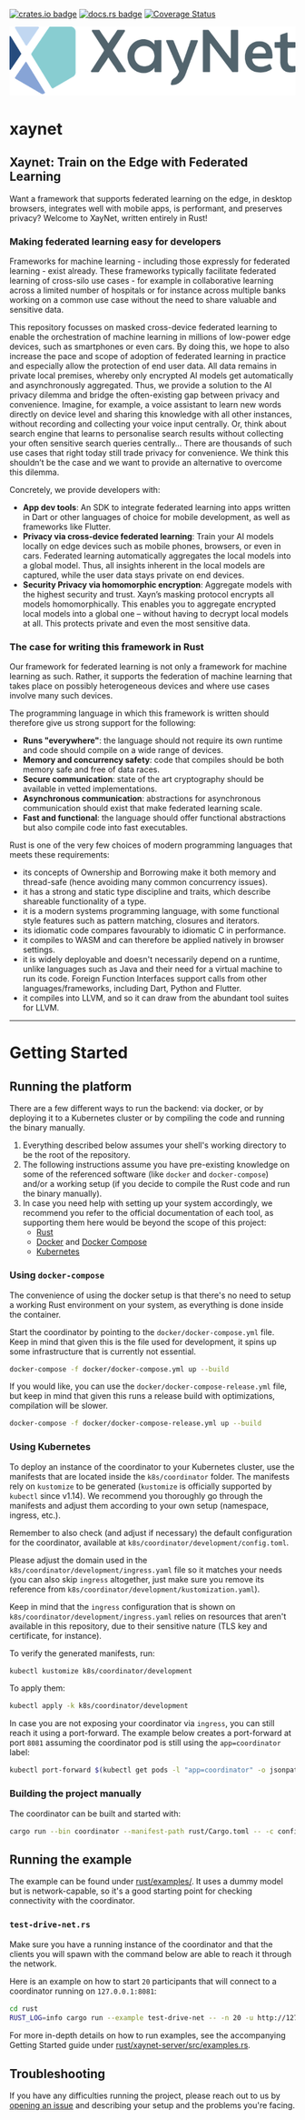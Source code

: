 [![crates.io badge](https://img.shields.io/crates/v/xaynet.svg)](https://crates.io/crates/xaynet) [![docs.rs badge](https://docs.rs/xaynet/badge.svg)](https://docs.rs/xaynet) [![Coverage Status](https://codecov.io/gh/xaynetwork/xaynet/branch/master/graph/badge.svg)](https://codecov.io/gh/xaynetwork/xaynet)

![Xaynet banner](./assets/xaynet_banner.png)

# xaynet

## Xaynet: Train on the Edge with Federated Learning

Want a framework that supports federated learning on the edge, in
desktop browsers, integrates well with mobile apps, is performant, and
preserves privacy? Welcome to XayNet, written entirely in Rust!

### Making federated learning easy for developers

Frameworks for machine learning - including those expressly for
federated learning - exist already. These frameworks typically
facilitate federated learning of cross-silo use cases - for example in
collaborative learning across a limited number of hospitals or for
instance across multiple banks working on a common use case without
the need to share valuable and sensitive data.

This repository focusses on masked cross-device federated learning to
enable the orchestration of machine learning in millions of low-power
edge devices, such as smartphones or even cars. By doing this, we hope
to also increase the pace and scope of adoption of federated learning
in practice and especially allow the protection of end user data. All
data remains in private local premises, whereby only encrypted AI
models get automatically and asynchronously aggregated. Thus, we
provide a solution to the AI privacy dilemma and bridge the
often-existing gap between privacy and convenience. Imagine, for
example, a voice assistant to learn new words directly on device level
and sharing this knowledge with all other instances, without recording
and collecting your voice input centrally. Or, think about search
engine that learns to personalise search results without collecting
your often sensitive search queries centrally… There are thousands of
such use cases that right today still trade privacy for
convenience. We think this shouldn’t be the case and we want to
provide an alternative to overcome this dilemma.

Concretely, we provide developers with:

- **App dev tools**: An SDK to integrate federated learning into
  apps written in Dart or other languages of choice for mobile development,
  as well as frameworks like Flutter.
- **Privacy via cross-device federated learning**: Train your AI
  models locally on edge devices such as mobile phones, browsers,
  or even in cars. Federated learning automatically aggregates the
  local models into a global model. Thus, all insights inherent in
  the local models are captured, while the user data stays
  private on end devices.
- **Security Privacy via homomorphic encryption**: Aggregate
  models with the highest security and trust. Xayn’s masking
  protocol encrypts all models homomorphically. This enables you
  to aggregate encrypted local models into a global one – without
  having to decrypt local models at all. This protects private and
  even the most sensitive data.

### The case for writing this framework in Rust

Our framework for federated learning is not only a framework for
machine learning as such. Rather, it supports the federation of
machine learning that takes place on possibly heterogeneous devices
and where use cases involve many such devices.

The programming language in which this framework is written should
therefore give us strong support for the following:

- **Runs "everywhere"**: the language should not require its own
  runtime and code should compile on a wide range of devices.
- **Memory and concurrency safety**: code that compiles should be both
  memory safe and free of data races.
- **Secure communication**: state of the art cryptography should be
  available in vetted implementations.
- **Asynchronous communication**: abstractions for asynchronous
  communication should exist that make federated learning scale.
- **Fast and functional**: the language should offer functional
  abstractions but also compile code into fast executables.

Rust is one of the very few choices of modern programming languages
that meets these requirements:

- its concepts of Ownership and Borrowing make it both memory and
  thread-safe (hence avoiding many common concurrency issues).
- it has a strong and static type discipline and traits, which
  describe shareable functionality of a type.
- it is a modern systems programming language, with some functional
  style features such as pattern matching, closures and iterators.
- its idiomatic code compares favourably to idiomatic C in performance.
- it compiles to WASM and can therefore be applied natively in browser
  settings.
- it is widely deployable and doesn't necessarily depend on a runtime,
  unlike languages such as Java and their need for a virtual machine
  to run its code. Foreign Function Interfaces support calls from
  other languages/frameworks, including Dart, Python and Flutter.
- it compiles into LLVM, and so it can draw from the abundant tool
  suites for LLVM.

---

# Getting Started

## Running the platform

There are a few different ways to run the backend: via docker, or by deploying it to
a Kubernetes cluster or by compiling the code and running the binary manually.

1. Everything described below assumes your shell's working directory to be the root
of the repository.
2. The following instructions assume you have pre-existing knowledge on some
of the referenced software (like `docker` and `docker-compose`) and/or a working
setup (if you decide to compile the Rust code and run the binary manually).
3. In case you need help with setting up your system accordingly, we recommend you
refer to the official documentation of each tool, as supporting them here would be
beyond the scope of this project:
   * [Rust](https://www.rust-lang.org/tools/install)
   * [Docker](https://docs.docker.com/) and [Docker Compose](https://docs.docker.com/compose/)
   * [Kubernetes](https://kubernetes.io/docs/home/)

### Using `docker-compose`

The convenience of using the docker setup is that there's no need to setup a working Rust
environment on your system, as everything is done inside the container.

Start the coordinator by pointing to the `docker/docker-compose.yml` file. Keep in mind that
given this is the file used for development, it spins up some infrastructure that is currently
not essential.

```bash
docker-compose -f docker/docker-compose.yml up --build
```

If you would like, you can use the `docker/docker-compose-release.yml` file, but keep in mind
that given this runs a release build with optimizations, compilation will be slower.

```bash
docker-compose -f docker/docker-compose-release.yml up --build
```

### Using Kubernetes

To deploy an instance of the coordinator to your Kubernetes cluster, use the manifests that are
located inside the `k8s/coordinator` folder. The manifests rely on `kustomize` to be generated
(`kustomize` is officially supported by `kubectl` since v1.14). We recommend you thoroughly go
through the manifests and adjust them according to your own setup (namespace, ingress, etc.).

Remember to also check (and adjust if necessary) the default configuration for the coordinator, available
at `k8s/coordinator/development/config.toml`.

Please adjust the domain used in the `k8s/coordinator/development/ingress.yaml` file so it matches
your needs (you can also skip `ingress` altogether, just make sure you remove its reference from
`k8s/coordinator/development/kustomization.yaml`).

Keep in mind that the `ingress` configuration that is shown on `k8s/coordinator/development/ingress.yaml`
relies on resources that aren't available in this repository, due to their sensitive nature
(TLS key and certificate, for instance).

To verify the generated manifests, run:

```bash
kubectl kustomize k8s/coordinator/development
```

To apply them:

```bash
kubectl apply -k k8s/coordinator/development
```

In case you are not exposing your coordinator via `ingress`, you can still reach it using a port-forward.
The example below creates a port-forward at port `8081` assuming the coordinator pod is still using the
`app=coordinator` label:

```bash
kubectl port-forward $(kubectl get pods -l "app=coordinator" -o jsonpath="{.items[0].metadata.name}") 8081
```

### Building the project manually

The coordinator can be built and started with:

```bash
cargo run --bin coordinator --manifest-path rust/Cargo.toml -- -c configs/config.toml
```

## Running the example

The example can be found under [rust/examples/](./rust/examples/). It uses a dummy model
but is network-capable, so it's a good starting point for checking connectivity with
the coordinator.

### `test-drive-net.rs`

Make sure you have a running instance of the coordinator and that the clients
you will spawn with the command below are able to reach it through the network.

Here is an example on how to start `20` participants that will connect to a coordinator
running on `127.0.0.1:8081`:

```bash
cd rust
RUST_LOG=info cargo run --example test-drive-net -- -n 20 -u http://127.0.0.1:8081
```

For more in-depth details on how to run examples, see the accompanying Getting
Started guide under [rust/xaynet-server/src/examples.rs](./rust/xaynet-server/src/examples.rs).

## Troubleshooting

If you have any difficulties running the project, please reach out to us by
[opening an issue](https://github.com/xaynetwork/xaynet/issues/new) and describing your setup
and the problems you're facing.
